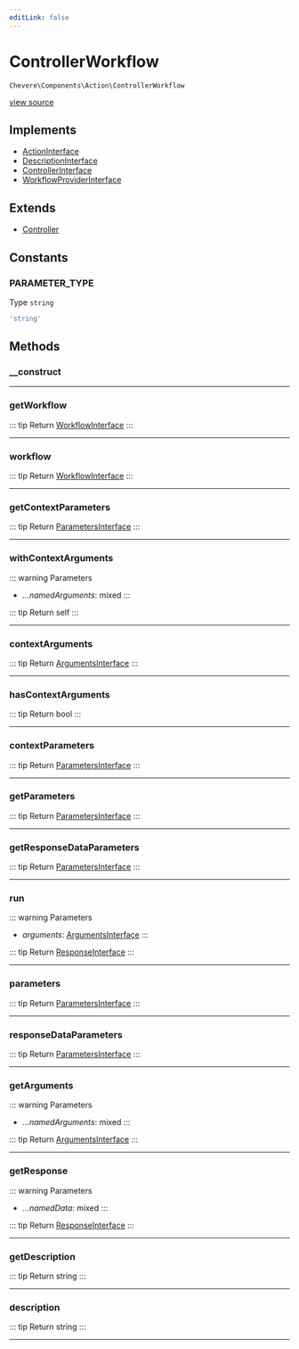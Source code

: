 ```yaml
---
editLink: false
---
```


# ControllerWorkflow

`Chevere\Components\Action\ControllerWorkflow`

[view source](https://github.com/chevere/chevere/blob/master/src/Chevere/Components/Action/ControllerWorkflow.php)

## Implements

- [ActionInterface](../../Interfaces/Action/ActionInterface.md)
- [DescriptionInterface](../../Interfaces/Common/DescriptionInterface.md)
- [ControllerInterface](../../Interfaces/Action/ControllerInterface.md)
- [WorkflowProviderInterface](../../Interfaces/Workflow/WorkflowProviderInterface.md)

## Extends

- [Controller](./Controller.md)

## Constants

### PARAMETER_TYPE

Type `string`

```php
'string'
```

## Methods

### __construct

---

### getWorkflow

::: tip Return
[WorkflowInterface](../../Interfaces/Workflow/WorkflowInterface.md)
:::

---

### workflow

::: tip Return
[WorkflowInterface](../../Interfaces/Workflow/WorkflowInterface.md)
:::

---

### getContextParameters

::: tip Return
[ParametersInterface](../../Interfaces/Parameter/ParametersInterface.md)
:::

---

### withContextArguments

::: warning Parameters
- *...namedArguments*: mixed
:::

::: tip Return
self
:::

---

### contextArguments

::: tip Return
[ArgumentsInterface](../../Interfaces/Parameter/ArgumentsInterface.md)
:::

---

### hasContextArguments

::: tip Return
bool
:::

---

### contextParameters

::: tip Return
[ParametersInterface](../../Interfaces/Parameter/ParametersInterface.md)
:::

---

### getParameters

::: tip Return
[ParametersInterface](../../Interfaces/Parameter/ParametersInterface.md)
:::

---

### getResponseDataParameters

::: tip Return
[ParametersInterface](../../Interfaces/Parameter/ParametersInterface.md)
:::

---

### run

::: warning Parameters
- *arguments*: [ArgumentsInterface](../../Interfaces/Parameter/ArgumentsInterface.md)
:::

::: tip Return
[ResponseInterface](../../Interfaces/Response/ResponseInterface.md)
:::

---

### parameters

::: tip Return
[ParametersInterface](../../Interfaces/Parameter/ParametersInterface.md)
:::

---

### responseDataParameters

::: tip Return
[ParametersInterface](../../Interfaces/Parameter/ParametersInterface.md)
:::

---

### getArguments

::: warning Parameters
- *...namedArguments*: mixed
:::

::: tip Return
[ArgumentsInterface](../../Interfaces/Parameter/ArgumentsInterface.md)
:::

---

### getResponse

::: warning Parameters
- *...namedData*: mixed
:::

::: tip Return
[ResponseInterface](../../Interfaces/Response/ResponseInterface.md)
:::

---

### getDescription

::: tip Return
string
:::

---

### description

::: tip Return
string
:::

---
